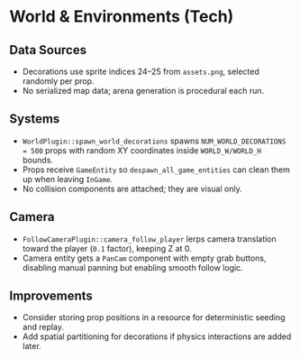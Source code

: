 # World & Environments (Tech)

## Data Sources
- Decorations use sprite indices 24–25 from `assets.png`, selected randomly per prop.
- No serialized map data; arena generation is procedural each run.

## Systems
- `WorldPlugin::spawn_world_decorations` spawns `NUM_WORLD_DECORATIONS = 500` props with random XY coordinates inside `WORLD_W/WORLD_H` bounds.
- Props receive `GameEntity` so `despawn_all_game_entities` can clean them up when leaving `InGame`.
- No collision components are attached; they are visual only.

## Camera
- `FollowCameraPlugin::camera_follow_player` lerps camera translation toward the player (`0.1` factor), keeping Z at 0.
- Camera entity gets a `PanCam` component with empty grab buttons, disabling manual panning but enabling smooth follow logic.

## Improvements
- Consider storing prop positions in a resource for deterministic seeding and replay.
- Add spatial partitioning for decorations if physics interactions are added later.
